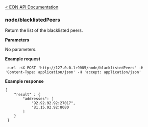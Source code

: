 [&lt; EON API Documentation](/doc/api/index.md) 
### node/blacklistedPeers

Return the list of the blacklisted peers.

**Parameters**

No parameters.

**Example request**

     curl -sX POST 'http://127.0.0.1:9085/node/blacklistedPeers' -H 'Content-Type: application/json' -H 'accept: application/json' 

**Example response**

    {
        "result" : {
            "addresses": [
                "92.92.92.92:27017",
                "81.15.92.92:8080
            ]
        }
     }





